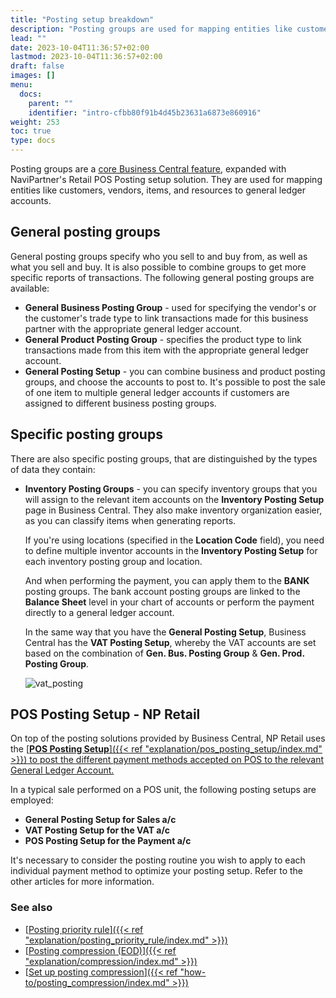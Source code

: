 ```yaml
---
title: "Posting setup breakdown"
description: "Posting groups are used for mapping entities like customers, vendors, items, and resources to general ledger accounts. "
lead: ""
date: 2023-10-04T11:36:57+02:00
lastmod: 2023-10-04T11:36:57+02:00
draft: false
images: []
menu:
  docs:
    parent: ""
    identifier: "intro-cfbb80f91b4d45b23631a6873e860916"
weight: 253
toc: true
type: docs
---
```


Posting groups are a [<ins>core Business Central feature<ins>](https://learn.microsoft.com/en-us/dynamics365/business-central/finance-posting-groups), expanded with NaviPartner's Retail POS Posting setup solution. They are used for mapping entities like customers, vendors, items, and resources to general ledger accounts. 

## General posting groups

General posting groups specify who you sell to and buy from, as well as what you sell and buy. It is also possible to combine groups to get more specific reports of transactions. The following general posting groups are available: 

- **General Business Posting Group** - used for specifying the vendor's or the customer's trade type to link transactions made for this business partner with the appropriate general ledger account. 
- **General Product Posting Group** - specifies the product type to link transactions made from this item with the appropriate general ledger account. 
- **General Posting Setup** - you can combine business and product posting groups, and choose the accounts to post to. It's possible to post the sale of one item to multiple general ledger accounts if customers are assigned to different business posting groups.

## Specific posting groups

There are also specific posting groups, that are distinguished by the types of data they contain:

- **Inventory Posting Groups** - you can specify inventory groups that you will assign to the relevant item accounts on the **Inventory Posting Setup** page in Business Central. They also make inventory organization easier, as you can classify items when generating reports.       

  If you're using locations (specified in the **Location Code** field), you need to define multiple inventor accounts in the **Inventory Posting Setup** for each inventory posting group and location.

  And when performing the payment, you can apply them to the **BANK** posting groups. The bank account posting groups are linked to the **Balance Sheet** level in your chart of accounts or perform the payment directly to a general ledger account. 

  In the same way that you have the **General Posting Setup**, Business Central has the **VAT Posting Setup**, whereby the VAT accounts are set based on the combination of **Gen. Bus. Posting Group** & **Gen. Prod. Posting Group**.

  ![vat_posting](vat_posting.png)

## POS Posting Setup - NP Retail

On top of the posting solutions provided by Business Central, NP Retail uses the [<ins>**POS Posting Setup**<ins>]({{< ref "explanation/pos_posting_setup/index.md" >}}) to post the different payment methods accepted on POS to the relevant General Ledger Account. 

In a typical sale performed on a POS unit, the following posting setups are employed:

- **General Posting Setup for Sales a/c**
- **VAT Posting Setup for the VAT a/c**
- **POS Posting Setup for the Payment a/c**

It's necessary to consider the posting routine you wish to apply to each individual payment method to optimize your posting setup. Refer to the other articles for more information.

### See also

- [<ins>Posting priority rule<ins>]({{< ref "explanation/posting_priority_rule/index.md" >}})
- [<ins>Posting compression (EOD)<ins>]({{< ref "explanation/compression/index.md" >}})
- [<ins>Set up posting compression<ins>]({{< ref "how-to/posting_compression/index.md" >}})
